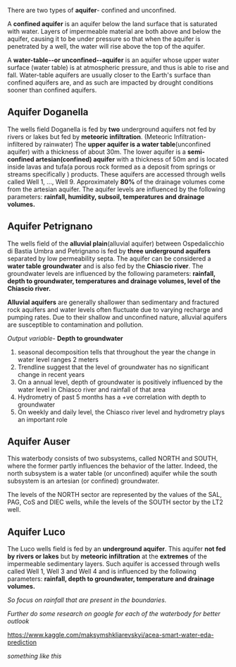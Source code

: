 

There are two types of **aquifer**- confined and unconfined.

A **confined aquifer** is an aquifer below the land surface that is saturated with water. Layers of impermeable material are both above and below the aquifer, causing it to be under pressure so that when the aquifer is penetrated by a well, the water will rise above the top of the aquifer.

A **water-table--or unconfined--aquifer** is an aquifer whose upper water surface (water table) is at atmospheric pressure, and thus is able to rise and fall. Water-table aquifers are usually closer to the Earth's surface than confined aquifers are, and as such are impacted by drought conditions sooner than confined aquifers.

## Aquifer Doganella

The wells field Doganella is fed by **two** underground aquifers not fed by rivers or lakes but fed by **meteoric infiltration**.
(Meteoric Infiltration- infiltered by rainwater) The **upper aquifer is a water table**(unconfined aquifer) with a thickness of about 30m. The lower aquifer is a **semi-confined artesian(confined) aquifer** with a thickness of 50m and is located inside lavas and tufa(a porous rock formed as a deposit from springs or streams specifically ) products. These aquifers are accessed through wells called Well 1, ..., Well 9. Approximately **80%** of the drainage volumes come from the artesian aquifer. The aquifer levels are influenced by the following parameters: **rainfall, humidity, subsoil, temperatures and drainage volumes.**

## Aquifer Petrignano

The wells field of the **alluvial plain**(alluvial aquifer) between Ospedalicchio di Bastia Umbra and Petrignano is fed by **three underground aquifers** separated by low permeability septa. The aquifer can be considered a **water table groundwater** and is also fed by the **Chiascio river**. The groundwater levels are influenced by the following parameters: **rainfall, depth to groundwater, temperatures and drainage volumes, level of the Chiascio river.**



**Alluvial aquifers** are generally shallower than sedimentary and fractured rock aquifers and water levels often fluctuate due to varying recharge and pumping rates. Due to their shallow and unconfined nature, alluvial aquifers are susceptible to contamination and pollution. 

*Output variable*- **Depth to groundwater**

1. seasonal decomposition tells that throughout the year the change in water level ranges 2 meters
2. Trendline suggest that the level of groundwater has no significant change in recent years
3. On a annual level, depth of groundwater is positively influenced by the water level in Chiasco river and rainfall of that area
4. Hydrometry of past 5 months has a +ve correlation with depth to groundwater
5. On weekly and daily level, the Chiasco river level and hydrometry plays an important role



## Aquifer Auser

This waterbody consists of two subsystems, called NORTH and SOUTH, where the former partly influences the behavior of the latter. Indeed, the north subsystem is a water table (or unconfined) aquifer while the south subsystem is an artesian (or confined) groundwater.

The levels of the NORTH sector are represented by the values of the SAL, PAG, CoS and DIEC wells, while the levels of the SOUTH sector by the LT2 well.

## Aquifer Luco

The Luco wells field is fed by an **underground aquifer**. This aquifer **not fed by rivers or lakes** but by **meteoric infiltration** at the **extremes** of the impermeable sedimentary layers. Such aquifer is accessed through wells called Well 1, Well 3 and Well 4 and is influenced by the following parameters: **rainfall, depth to groundwater, temperature and drainage volumes.**

*So focus on rainfall that are present in the boundaries.*





*Further do some research on google for each of the waterbody for better outlook*

https://www.kaggle.com/maksymshkliarevskyi/acea-smart-water-eda-prediction

*something like this*